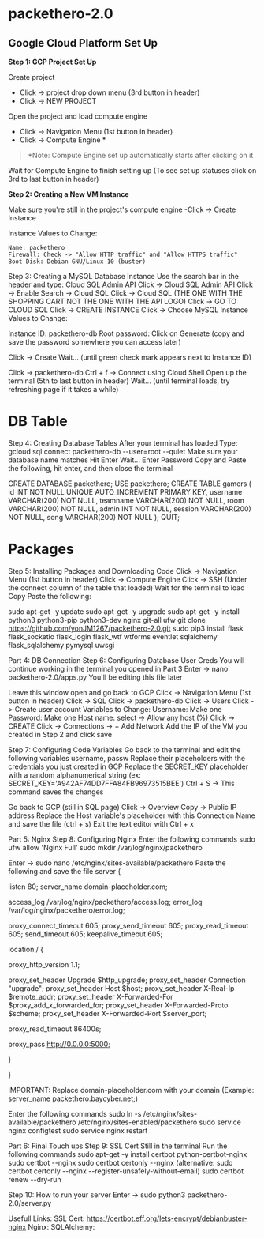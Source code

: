 # packethero-2.0

## Google Cloud Platform Set Up ##

**Step 1: GCP Project Set Up**

Create project
- Click -> project drop down menu (3rd button in header)
- Click -> NEW PROJECT

Open the project and load compute engine
- Click -> Navigation Menu (1st button in header)
- Click -> Compute Engine *
> *Note: Compute Engine set up automatically starts after clicking on it

Wait for Compute Engine to finish setting up
(To see set up statuses click on 3rd to last button in header)



**Step 2: Creating a New VM Instance**

Make sure you're still in the project's compute engine
-Click -> Create Instance

Instance Values to Change:

    Name: packethero
    Firewall: Check -> "Allow HTTP traffic" and "Allow HTTPS traffic"
    Boot Disk: Debian GNU/Linux 10 (buster)


Step 3: Creating a MySQL Database Instance
Use the search bar in the header and type: Cloud SQL Admin API
Click -> Cloud SQL Admin API
Click -> Enable
Search -> Cloud SQL
Click -> Cloud SQL (THE ONE WITH THE SHOPPING CART NOT THE ONE WITH THE API LOGO)
Click -> GO TO CLOUD SQL
Click -> CREATE INSTANCE
Click -> Choose MySQL
Instance Values to Change:
    
Instance ID: packethero-db
Root password: Click on Generate (copy and save the password somewhere you can access later)

Click -> Create
Wait...
(until green check mark appears next to Instance ID)

Click -> packethero-db
Ctrl + f -> Connect using Cloud Shell
Open up the terminal (5th to last button in header)
Wait...
(until terminal loads, try refreshing page if it takes a while)


# DB Table
Step 4: Creating Database Tables
After your terminal has loaded
Type: gcloud sql connect packethero-db --user=root --quiet
Make sure your database name matches
Hit Enter
Wait...
Enter Password
Copy and Paste the following, hit enter, and then close the terminal
    
CREATE DATABASE packethero;
USE packethero;
CREATE TABLE gamers (
id INT NOT NULL UNIQUE AUTO_INCREMENT PRIMARY KEY,
username VARCHAR(200) NOT NULL,
teamname VARCHAR(200) NOT NULL,
room VARCHAR(200) NOT NULL,
admin INT NOT NULL,
session VARCHAR(200) NOT NULL,
song VARCHAR(200) NOT NULL
);
QUIT;
      

# Packages
Step 5: Installing Packages and Downloading Code
Click -> Navigation Menu (1st button in header)
Click -> Compute Engine
Click -> SSH
(Under the connect column of the table that loaded)
Wait for the terminal to load
Copy Paste the following:

sudo apt-get -y update
sudo apt-get -y upgrade
sudo apt-get -y install python3 python3-pip python3-dev nginx git-all ufw
git clone https://github.com/yonJM1267/packethero-2.0.git
sudo pip3 install flask flask_socketio flask_login flask_wtf wtforms eventlet sqlalchemy flask_sqlalchemy pymysql uwsgi

Part 4: DB Connection
Step 6: Configuring Database User Creds
You will continue working in the terminal you opened in Part 3
Enter -> nano packethero-2.0/apps.py
You'll be editing this file later
    
Leave this window open and go back to GCP
Click -> Navigation Menu (1st button in header)
Click -> SQL
Click -> packethero-db
Click -> Users
Click -> Create user account
Variables to Change:
Username: Make one
Password: Make one
Host name: select -> Allow any host (%)
Click -> CREATE
Click -> Connections -> + Add Network
Add the IP of the VM you created in Step 2 and click save
   
Step 7: Configuring Code Variables
Go back to the terminal and edit the following variables
username, passw
Replace their placeholders with the credentials you just created in GCP
Replace the SECRET_KEY placeholder with a random alphanumerical string
(ex: SECRET_KEY='A942AF74DD7FFA84FB96973515BEE')
Ctrl + S -> This command saves the changes

Go back to GCP (still in SQL page)
Click -> Overview
Copy -> Public IP address 
Replace the Host variable's placeholder with this Connection Name and save the file (ctrl + s)
Exit the text editor with Ctrl + x
    
Part 5: Nginx
Step 8: Configuring Nginx
Enter the following commands
sudo ufw allow 'Nginx Full'
sudo mkdir /var/log/nginx/packethero
    
Enter -> sudo nano /etc/nginx/sites-available/packethero
Paste the following and save the file
server {

listen 80;
server_name domain-placeholder.com;

access_log /var/log/nginx/packethero/access.log;
error_log /var/log/nginx/packethero/error.log;

proxy_connect_timeout       605;
proxy_send_timeout          605;
proxy_read_timeout          605;
send_timeout                605;
keepalive_timeout           605;


location / {

proxy_http_version 1.1;

proxy_set_header Upgrade $http_upgrade;
proxy_set_header Connection "upgrade";
proxy_set_header Host $host;
proxy_set_header X-Real-Ip $remote_addr;
proxy_set_header X-Forwarded-For $proxy_add_x_forwarded_for;
proxy_set_header X-Forwarded-Proto $scheme;
proxy_set_header X-Forwarded-Port $server_port;

proxy_read_timeout 86400s;

proxy_pass http://0.0.0.0:5000;

}

}

IMPORTANT: Replace domain-placeholder.com with your domain
(Example: server_name packethero.baycyber.net;)

Enter the following commands
sudo ln -s /etc/nginx/sites-available/packethero /etc/nginx/sites-enabled/packethero
sudo service nginx configtest
sudo service nginx restart

Part 6: Final Touch ups
Step 9: SSL Cert
Still in the terminal
Run the following commands
sudo apt-get -y install certbot python-certbot-nginx
sudo certbot --nginx
sudo certbot certonly --nginx
(alternative: sudo certbot certonly --nginx --register-unsafely-without-email)
sudo certbot renew --dry-run
  
Step 10: How to run your server
Enter -> sudo python3 packethero-2.0/server.py

Usefull Links:
  SSL Cert: https://certbot.eff.org/lets-encrypt/debianbuster-nginx
  Nginx:
  SQLAlchemy:
  
